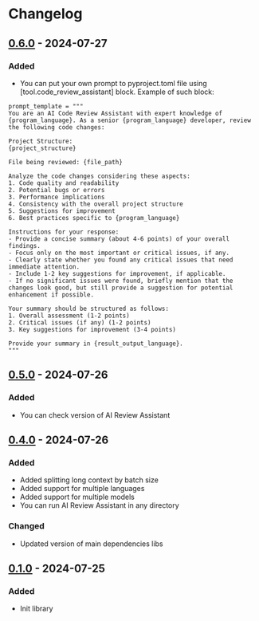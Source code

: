 # Changelog

## [0.6.0] - 2024-07-27
### Added
- You can put your own prompt to pyproject.toml file using [tool.code_review_assistant] block. Example of such block:

```[tool.code_review_assistant]
prompt_template = """
You are an AI Code Review Assistant with expert knowledge of {program_language}. As a senior {program_language} developer, review the following code changes:

Project Structure:
{project_structure}

File being reviewed: {file_path}

Analyze the code changes considering these aspects:
1. Code quality and readability
2. Potential bugs or errors
3. Performance implications
4. Consistency with the overall project structure
5. Suggestions for improvement
6. Best practices specific to {program_language}

Instructions for your response:
- Provide a concise summary (about 4-6 points) of your overall findings.
- Focus only on the most important or critical issues, if any.
- Clearly state whether you found any critical issues that need immediate attention.
- Include 1-2 key suggestions for improvement, if applicable.
- If no significant issues were found, briefly mention that the changes look good, but still provide a suggestion for potential enhancement if possible.

Your summary should be structured as follows:
1. Overall assessment (1-2 points)
2. Critical issues (if any) (1-2 points)
3. Key suggestions for improvement (3-4 points)

Provide your summary in {result_output_language}.
"""
```


## [0.5.0] - 2024-07-26
### Added
- You can check version of AI Review Assistant

## [0.4.0] - 2024-07-26
### Added
- Added splitting long context by batch size
- Added support for multiple languages
- Added support for multiple models
- You can run AI Review Assistant in any directory

### Changed
- Updated version of main dependencies libs

## [0.1.0] - 2024-07-25
### Added
- Init library

[Unreleased]: https://github.com/vvandriichuk/ai-review-assistant/compare/v0.6.0...HEAD
[0.6.0]: https://github.com/vvandriichuk/ai-review-assistant/compare/v0.5.0...v0.6.0
[0.5.0]: https://github.com/vvandriichuk/ai-review-assistant/compare/v0.4.0...v0.5.0
[0.4.0]: https://github.com/vvandriichuk/ai-review-assistant/compare/v0.1.0...v0.4.0
[0.1.0]: https://github.com/vvandriichuk/ai-review-assistant/releases/tag/v0.1.0
